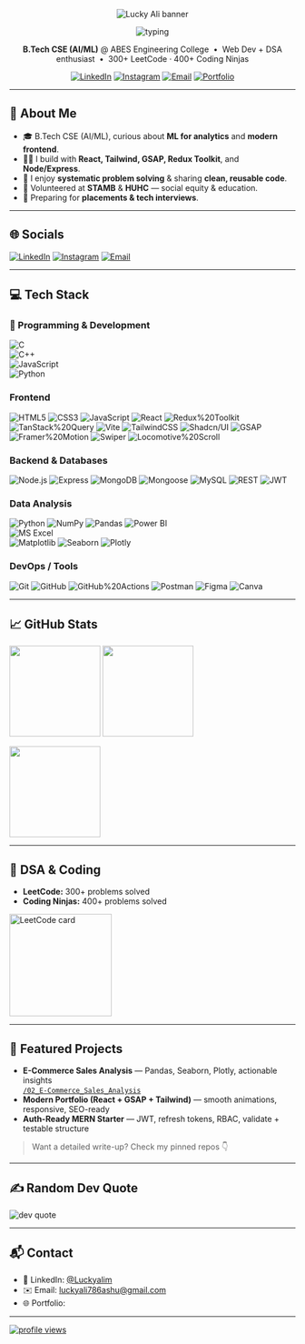 <!--
Profile README — Lucky Ali
Clean, modern layout with centered hero, grouped skills, and consistent theming.
-->

<!-- ====== HERO / BANNER ====== -->
<p align="center">
  <!-- Option A: Minimal Capsule banner (edit text & colors as you like) -->
  <img src="https://capsule-render.vercel.app/api?type=rect&color=0:0ea5e9,100:22d3ee&height=140&section=header&text=Lucky%20Ali&fontColor=ffffff&fontSize=48&desc=Full-Stack%20Developer%20%7C%20AI%2FML%20Enthusiast&descAlignY=75&descSize=16" alt="Lucky Ali banner" />

  <!-- Option B: Use your own banner asset (uncomment + remove Option A if preferred)
  <img src="https://raw.githubusercontent.com/luckyali1/luckyali1/main/Banner%20(2).png" alt="Lucky Ali — Full-Stack Developer | AI/ML Enthusiast" />
  -->
</p>

<!-- Typing line -->
<p align="center">
  <img src="https://readme-typing-svg.demolab.com?font=Fira+Code&weight=500&pause=1200&center=true&vCenter=true&width=680&lines=Full-Stack+Developer;React+%7C+Node+%7C+MongoDB+%7C+SQL;DSA+%26+Competitive+Programming;AI%2FML+Learner+%F0%9F%A4%96" alt="typing" />
</p>

<!-- ====== QUICK INTRO ====== -->
<p align="center">
  <b>B.Tech CSE (AI/ML)</b> @ ABES Engineering College &nbsp;•&nbsp; 
  Web Dev + DSA enthusiast &nbsp;•&nbsp;
  300+ LeetCode · 400+ Coding Ninjas
</p>

<p align="center">
  <a href="https://linkedin.com/in/Luckyalim" target="_blank"><img alt="LinkedIn" src="https://img.shields.io/badge/LinkedIn-0A66C2?logo=linkedin&logoColor=white"></a>
  <a href="https://instagram.com/Luckyalim_" target="_blank"><img alt="Instagram" src="https://img.shields.io/badge/Instagram-E4405F?logo=instagram&logoColor=white"></a>
  <a href="mailto:luckyali786ashu@gmail.com" target="_blank"><img alt="Email" src="https://img.shields.io/badge/Email-D14836?logo=gmail&logoColor=white"></a>
  <a href="<!-- update me: portfolio url -->" target="_blank"><img alt="Portfolio" src="https://img.shields.io/badge/Portfolio-111827?logo=vercel&logoColor=white"></a>
</p>

---

## 💫 About Me
- 🎓 B.Tech CSE (AI/ML), curious about **ML for analytics** and **modern frontend**.
- 👨‍💻 I build with **React, Tailwind, GSAP, Redux Toolkit**, and **Node/Express**.
- 🧠 I enjoy **systematic problem solving** & sharing **clean, reusable code**.
- 🤝 Volunteered at **STAMB** & **HUHC** — social equity & education.
- 🎯 Preparing for **placements & tech interviews**.

---

## 🌐 Socials
[![LinkedIn](https://img.shields.io/badge/LinkedIn-0A66C2?logo=linkedin&logoColor=white)](https://linkedin.com/in/Luckyalim)
[![Instagram](https://img.shields.io/badge/Instagram-E4405F?logo=instagram&logoColor=white)](https://instagram.com/Luckyalim_)
[![Email](https://img.shields.io/badge/Email-D14836?logo=gmail&logoColor=white)](mailto:luckyali786ashu@gmail.com)

---

## 💻 Tech Stack

### 🚀 Programming & Development  
![C](https://img.shields.io/badge/c-%2300599C.svg?style=for-the-badge&logo=c&logoColor=white)  
![C++](https://img.shields.io/badge/c++-%2300599C.svg?style=for-the-badge&logo=c%2B%2B&logoColor=white)  
![JavaScript](https://img.shields.io/badge/javascript-%23323330.svg?style=for-the-badge&logo=javascript&logoColor=%23F7DF1E)  
![Python](https://img.shields.io/badge/python-3670A0?style=for-the-badge&logo=python&logoColor=ffdd54)  

### Frontend
![HTML5](https://img.shields.io/badge/HTML5-E34F26?logo=html5&logoColor=white)
![CSS3](https://img.shields.io/badge/CSS3-1572B6?logo=css3&logoColor=white)
![JavaScript](https://img.shields.io/badge/JavaScript-323330?logo=javascript)
![React](https://img.shields.io/badge/React-20232A?logo=react)
![Redux%20Toolkit](https://img.shields.io/badge/Redux%20Toolkit-593D88?logo=redux&logoColor=white)
![TanStack%20Query](https://img.shields.io/badge/TanStack%20Query-000000?logo=reactquery&logoColor=white)
![Vite](https://img.shields.io/badge/Vite-646CFF?logo=vite&logoColor=white)
![TailwindCSS](https://img.shields.io/badge/Tailwind-38B2AC?logo=tailwindcss&logoColor=white)
![Shadcn/UI](https://img.shields.io/badge/shadcn/ui-000000?logo=shadcnui&logoColor=white)
![GSAP](https://img.shields.io/badge/GSAP-88CE02?logo=greensock&logoColor=101010)
![Framer%20Motion](https://img.shields.io/badge/Framer%20Motion-000000?logo=framer&logoColor=white)
![Swiper](https://img.shields.io/badge/Swiper-6332F6?logo=swiper&logoColor=white)
![Locomotive%20Scroll](https://img.shields.io/badge/Locomotive%20Scroll-000000?logo=stencil&logoColor=white)

### Backend & Databases
![Node.js](https://img.shields.io/badge/Node.js-339933?logo=node.js&logoColor=white)
![Express](https://img.shields.io/badge/Express-000000?logo=express&logoColor=white)
![MongoDB](https://img.shields.io/badge/MongoDB-4EA94B?logo=mongodb&logoColor=white)
![Mongoose](https://img.shields.io/badge/Mongoose-880000?logo=mongoose&logoColor=white)
![MySQL](https://img.shields.io/badge/MySQL-4479A1?logo=mysql&logoColor=white)
![REST](https://img.shields.io/badge/REST-4B5563?logo=fastapi&logoColor=white)
![JWT](https://img.shields.io/badge/JWT-000000?logo=jsonwebtokens&logoColor=white)

### Data Analysis
![Python](https://img.shields.io/badge/Python-3776AB?logo=python&logoColor=white)
![NumPy](https://img.shields.io/badge/NumPy-013243?logo=numpy&logoColor=white)
![Pandas](https://img.shields.io/badge/Pandas-150458?logo=pandas&logoColor=white)
![Power BI](https://img.shields.io/badge/power%20bi-F2C811?style=for-the-badge&logo=powerbi&logoColor=black)  
![MS Excel](https://img.shields.io/badge/Microsoft_Excel-217346?style=for-the-badge&logo=microsoft-excel&logoColor=white)  
![Matplotlib](https://img.shields.io/badge/Matplotlib-11557C?logo=plotly&logoColor=white)
![Seaborn](https://img.shields.io/badge/Seaborn-4B8BBE?logo=python&logoColor=white)
![Plotly](https://img.shields.io/badge/Plotly-3F4F75?logo=plotly&logoColor=white)

### DevOps / Tools
![Git](https://img.shields.io/badge/Git-F05032?logo=git&logoColor=white)
![GitHub](https://img.shields.io/badge/GitHub-181717?logo=github&logoColor=white)
![GitHub%20Actions](https://img.shields.io/badge/GitHub%20Actions-2671E5?logo=githubactions&logoColor=white)
![Postman](https://img.shields.io/badge/Postman-FF6C37?logo=postman&logoColor=white)
![Figma](https://img.shields.io/badge/Figma-F24E1E?logo=figma&logoColor=white)
![Canva](https://img.shields.io/badge/Canva-00C4CC?logo=canva&logoColor=white)

---

## 📈 GitHub Stats
<p align="left">
  <img src="https://github-readme-stats.vercel.app/api?username=Luckyali1&theme=tokyonight&hide_border=false&show_icons=true&count_private=true" height="160" />
  <img src="https://github-readme-streak-stats.herokuapp.com/?user=Luckyali1&theme=tokyonight&hide_border=false" height="160" />
</p>

<p>
  <img src="https://github-readme-stats.vercel.app/api/top-langs/?username=Luckyali1&layout=compact&theme=tokyonight&hide_border=false" height="160" />
</p>

<!-- Optional: Contribution activity graph -->
<!--
<img src="https://github-readme-activity-graph.vercel.app/graph?username=Luckyali1&bg_color=0d1117&color=22d3ee&line=0ea5e9&point=22d3ee&area=true&hide_border=true" />
-->

---

## 🧩 DSA & Coding
- **LeetCode:** 300+ problems solved  
- **Coding Ninjas:** 400+ problems solved  

<p>
  <img src="https://leetcard.jacoblin.cool/Luckyalim_?ext=heatmap&theme=dark" height="180" alt="LeetCode card"/>
</p>

---

## 🚀 Featured Projects
- **E-Commerce Sales Analysis** — Pandas, Seaborn, Plotly, actionable insights  
  [`/02_E-Commerce_Sales_Analysis`](https://github.com/LUCKYALI1/Data_Analysis_Projects/tree/main/02_E-Commerce_Sales_Analysis)
- **Modern Portfolio (React + GSAP + Tailwind)** — smooth animations, responsive, SEO-ready  
  <!-- update me: link to portfolio repo -->
- **Auth-Ready MERN Starter** — JWT, refresh tokens, RBAC, validate + testable structure  
  <!-- update me: link to repo -->

> Want a detailed write-up? Check my pinned repos 👇

---

## ✍️ Random Dev Quote
<img src="https://quotes-github-readme.vercel.app/api?type=horizontal&theme=tokyonight" alt="dev quote" />

---

## 📬 Contact
- 💼 LinkedIn: [@Luckyalim](https://linkedin.com/in/Luckyalim)  
- ✉️ Email: [luckyali786ashu@gmail.com](mailto:luckyali786ashu@gmail.com)  
- 🌐 Portfolio: <!-- update me: your site -->

---

<p align="left">
  <a href="https://visitcount.itsvg.in">
    <img src="https://visitcount.itsvg.in/api?id=Luckyali1&label=Profile%20Views&icon=0&color=0" alt="profile views" />
  </a>
</p>

<!-- Footer credit is optional. Remove if you prefer. -->
<!-- Proudly crafted with ❤️ and lots of coffee. -->
